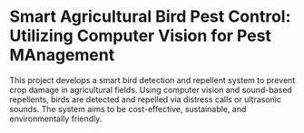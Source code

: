 # Smart Agricultural Bird Pest Control: Utilizing Computer Vision for Pest MAnagement
This project develops a smart bird detection and repellent system to prevent crop damage in agricultural fields. Using computer vision and sound-based repellents, birds are detected and repelled via distress calls or ultrasonic sounds. The system aims to be cost-effective, sustainable, and environmentally friendly.
